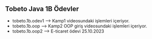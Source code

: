 ## Tobeto Java 1B Ödevler
- tobeto.1b.odev1 --> Kamp1 videosundaki işlemleri içeriyor.
- tobeto.1b.oop --> Kamp2 OOP giriş videosundaki işlemleri içeriyor.
- tobeto.1b.oop2 --> E-ticaret ödevi 25.10.2023